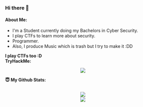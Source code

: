 ### Hi there 👋
#### About Me:
- I'm a Student currently doing my Bachelors in Cyber Security.
- I play CTFs to learn more about security.
- Programmer.
- Also, I produce Music which is trash but I try to make it :DD

<!--
<summary><b>The tools in my arsenal: </summary>
<img src="https://img.shields.io/badge/-Visual%20Studio%20Code-23A9F2?style=flat-square&logo=Visual%20Studio%20Code&logoColor=white"/>
<img src="https://img.shields.io/badge/-Github-181717?style=flat-square&logo=GitHub&logoColor=white"/>
-->
<summary><b>I play CTFs too :D</summary>
  <summary><b>TryHackMe</b>: </summary>
<p align = "center">
  <img src="https://tryhackme.com/badge/14512">
</p>
  
<summary> 😇 <b>My Github Stats</b>: </summary>
<br>
<p align = "center">
  <img src = "https://github-readme-stats.vercel.app/api?username=theflash2k&show_icons=true&theme=tokyonight&line_height=27">
  <br>
  <img src = "https://github-readme-stats.vercel.app/api/top-langs/?username=theflash2k&hide=css,java,html&theme=tokyonight">
</p>
